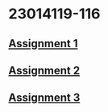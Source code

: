 # 23014119-116

## [Assignment 1](./A1/index.html)

## [Assignment 2](./A2/index.html)

## [Assignment 3](./A3/index.html)
